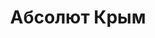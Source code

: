 --- 
title: "Абсолют Крым" 
site: "www.ak-an.ru" 
town: "Феодосия" 
tel: ["+7 (978) 835-09-99, +38 (06562) 32-302"] 
address: "Россия, Республика Крым, г.Феодосия, ул.Советская, 20" 
mail: "info@ark.ua" 
--- 